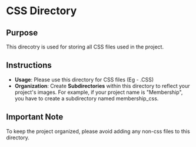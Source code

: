 # CSS Directory

## Purpose 
This direcotry is used for storing all CSS files used in the project.

## Instructions 
- **Usage**: Please use this directory for CSS files (Eg - .CSS)
- **Organization**: Create **Subdirectories** within this directory to reflect your project's images. For example, if your project name is "Membership", you have to create a subdirectory named membership_css.

## Important Note
To keep the project organized, please avoid adding any non-css files to this directory.